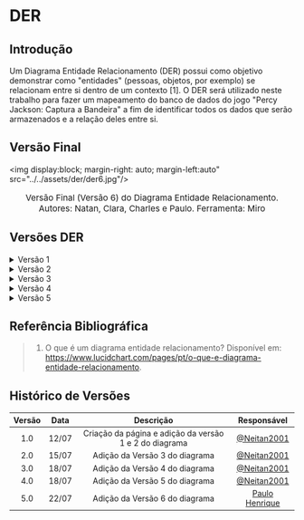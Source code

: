 # DER

## Introdução

Um Diagrama Entidade Relacionamento  (DER) possui como objetivo demonstrar como "entidades" (pessoas, objetos, por exemplo) se relacionam entre si dentro de um contexto [1]. O DER será utilizado neste trabalho para fazer um mapeamento do banco de dados do jogo "Percy Jackson: Captura a Bandeira" a fim de identificar todos os dados que serão armazenados e a relação deles entre si.

## Versão Final

<img display:block; margin-right: auto; margin-left:auto" src="../../assets/der/der6.jpg"/>

<p style="text-align:center; font-size:15px">Versão Final (Versão 6) do Diagrama Entidade Relacionamento. Autores: Natan, Clara, Charles e Paulo. Ferramenta: Miro</p>

## Versões DER

<details><summary>Versão 1</summary>

<img display:block; margin-right: auto; margin-left:auto" src="../../assets/der/der1.jpg"/>

<p style="text-align:center; font-size:15px">Versão 1 do Diagrama Entidade Relacionamento. Autores: Natan, Clara, Charles e Paulo. Ferramenta: Miro</p>

</details>

<details><summary>Versão 2</summary>

<img display:block; margin-right: auto; margin-left:auto" src="../../assets/der/der2.jpg"/>

<p style="text-align:center; font-size:15px">Versão 2 do Diagrama Entidade Relacionamento. Autor: Natan. Ferramenta: Miro</p>

</details>

<details><summary>Versão 3</summary>

<img display:block; margin-right: auto; margin-left:auto" src="../../assets/der/der2.jpg"/>

<p style="text-align:center; font-size:15px">Versão 3 do Diagrama Entidade Relacionamento. Autor: Natan. Ferramenta: Miro</p>

</details>

<details><summary>Versão 4</summary>

<img display:block; margin-right: auto; margin-left:auto" src="../../assets/der/der4.jpg"/>

<p style="text-align:center; font-size:15px">Versão 4 do Diagrama Entidade Relacionamento. Autores: Natan, Clara, Charles e Paulo. Ferramenta: Miro</p>

</details>

<details><summary>Versão 5</summary>

<img display:block; margin-right: auto; margin-left:auto" src="../../assets/der/der5.jpg"/>

<p style="text-align:center; font-size:15px">Versão 5 do Diagrama Entidade Relacionamento. Autores: Natan. Ferramenta: Miro</p>

</details>

## Referência Bibliográfica

> 1. O que é um diagrama entidade relacionamento? Disponível em: <https://www.lucidchart.com/pages/pt/o-que-e-diagrama-entidade-relacionamento>.

## Histórico de Versões

|  Versão  | Data | Descrição | Responsável |
| :---: | :---: | :---: | :---: | 
| 1.0 | 12/07 | Criação da página e adição da versão 1 e 2 do diagrama | [@Neitan2001](https://github.com/Neitan2001) |
| 2.0 | 15/07 | Adição da Versão 3 do diagrama | [@Neitan2001](https://github.com/Neitan2001) |
| 3.0 | 18/07 | Adição da Versão 4 do diagrama | [@Neitan2001](https://github.com/Neitan2001) |
| 4.0 | 18/07 | Adição da Versão 5 do diagrama | [@Neitan2001](https://github.com/Neitan2001) |
| 5.0 | 22/07 | Adição da Versão 6 do diagrama | [Paulo Henrique](https://github.com/owhenrique) |
